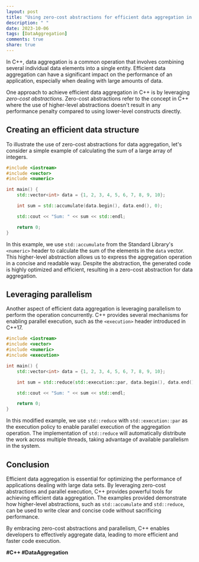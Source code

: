 ```yaml
---
layout: post
title: "Using zero-cost abstractions for efficient data aggregation in C++"
description: " "
date: 2023-10-06
tags: [DataAggregation]
comments: true
share: true
---
```


In C++, data aggregation is a common operation that involves combining several individual data elements into a single entity. Efficient data aggregation can have a significant impact on the performance of an application, especially when dealing with large amounts of data.

One approach to achieve efficient data aggregation in C++ is by leveraging *zero-cost abstractions*. Zero-cost abstractions refer to the concept in C++ where the use of higher-level abstractions doesn't result in any performance penalty compared to using lower-level constructs directly.

## Creating an efficient data structure

To illustrate the use of zero-cost abstractions for data aggregation, let's consider a simple example of calculating the sum of a large array of integers.

```cpp
#include <iostream>
#include <vector>
#include <numeric>

int main() {
    std::vector<int> data = {1, 2, 3, 4, 5, 6, 7, 8, 9, 10};

    int sum = std::accumulate(data.begin(), data.end(), 0);

    std::cout << "Sum: " << sum << std::endl;

    return 0;
}
```

In this example, we use `std::accumulate` from the Standard Library's `<numeric>` header to calculate the sum of the elements in the `data` vector. This higher-level abstraction allows us to express the aggregation operation in a concise and readable way. Despite the abstraction, the generated code is highly optimized and efficient, resulting in a zero-cost abstraction for data aggregation.

## Leveraging parallelism

Another aspect of efficient data aggregation is leveraging parallelism to perform the operation concurrently. C++ provides several mechanisms for enabling parallel execution, such as the `<execution>` header introduced in C++17.

```cpp
#include <iostream>
#include <vector>
#include <numeric>
#include <execution>

int main() {
    std::vector<int> data = {1, 2, 3, 4, 5, 6, 7, 8, 9, 10};

    int sum = std::reduce(std::execution::par, data.begin(), data.end());

    std::cout << "Sum: " << sum << std::endl;

    return 0;
}
```

In this modified example, we use `std::reduce` with `std::execution::par` as the execution policy to enable parallel execution of the aggregation operation. The implementation of `std::reduce` will automatically distribute the work across multiple threads, taking advantage of available parallelism in the system.

## Conclusion

Efficient data aggregation is essential for optimizing the performance of applications dealing with large data sets. By leveraging zero-cost abstractions and parallel execution, C++ provides powerful tools for achieving efficient data aggregation. The examples provided demonstrate how higher-level abstractions, such as `std::accumulate` and `std::reduce`, can be used to write clear and concise code without sacrificing performance.

By embracing zero-cost abstractions and parallelism, C++ enables developers to effectively aggregate data, leading to more efficient and faster code execution.

**#C++ #DataAggregation**